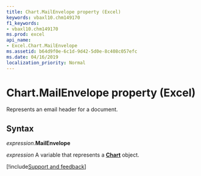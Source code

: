 ```yaml
---
title: Chart.MailEnvelope property (Excel)
keywords: vbaxl10.chm149170
f1_keywords:
- vbaxl10.chm149170
ms.prod: excel
api_name:
- Excel.Chart.MailEnvelope
ms.assetid: b64d9f0e-6c1d-9d42-5d0e-8c408c057efc
ms.date: 04/16/2019
localization_priority: Normal
---
```



# Chart.MailEnvelope property (Excel)

Represents an email header for a document.


## Syntax

_expression_.**MailEnvelope**

_expression_ A variable that represents a **[Chart](Excel.Chart(object).md)** object.




[!include[Support and feedback](~/includes/feedback-boilerplate.md)]